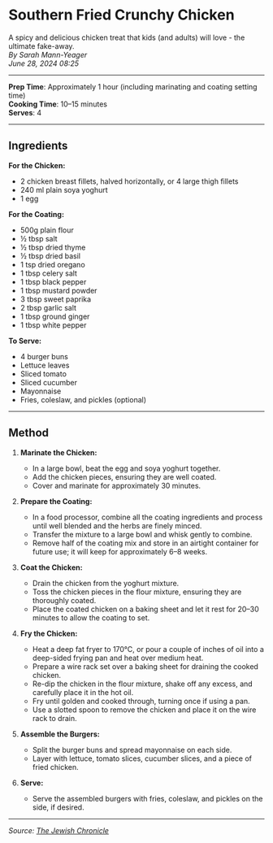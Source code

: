 # Southern Fried Crunchy Chicken

A spicy and delicious chicken treat that kids (and adults) will love - the ultimate fake-away.  
*By Sarah Mann-Yeager*  
*June 28, 2024 08:25*

---

**Prep Time**: Approximately 1 hour (including marinating and coating setting time)  
**Cooking Time**: 10–15 minutes  
**Serves**: 4

---

## Ingredients

**For the Chicken:**

- 2 chicken breast fillets, halved horizontally, or 4 large thigh fillets
- 240 ml plain soya yoghurt
- 1 egg

**For the Coating:**

- 500g plain flour
- ½ tbsp salt
- ½ tbsp dried thyme
- ½ tbsp dried basil
- 1 tsp dried oregano
- 1 tbsp celery salt
- 1 tbsp black pepper
- 1 tbsp mustard powder
- 3 tbsp sweet paprika
- 2 tbsp garlic salt
- 1 tbsp ground ginger
- 1 tbsp white pepper

**To Serve:**

- 4 burger buns
- Lettuce leaves
- Sliced tomato
- Sliced cucumber
- Mayonnaise
- Fries, coleslaw, and pickles (optional)

---

## Method

1. **Marinate the Chicken:**
   - In a large bowl, beat the egg and soya yoghurt together.
   - Add the chicken pieces, ensuring they are well coated.
   - Cover and marinate for approximately 30 minutes.

2. **Prepare the Coating:**
   - In a food processor, combine all the coating ingredients and process until well blended and the herbs are finely minced.
   - Transfer the mixture to a large bowl and whisk gently to combine.
   - Remove half of the coating mix and store in an airtight container for future use; it will keep for approximately 6–8 weeks.

3. **Coat the Chicken:**
   - Drain the chicken from the yoghurt mixture.
   - Toss the chicken pieces in the flour mixture, ensuring they are thoroughly coated.
   - Place the coated chicken on a baking sheet and let it rest for 20–30 minutes to allow the coating to set.

4. **Fry the Chicken:**
   - Heat a deep fat fryer to 170°C, or pour a couple of inches of oil into a deep-sided frying pan and heat over medium heat.
   - Prepare a wire rack set over a baking sheet for draining the cooked chicken.
   - Re-dip the chicken in the flour mixture, shake off any excess, and carefully place it in the hot oil.
   - Fry until golden and cooked through, turning once if using a pan.
   - Use a slotted spoon to remove the chicken and place it on the wire rack to drain.

5. **Assemble the Burgers:**
   - Split the burger buns and spread mayonnaise on each side.
   - Layer with lettuce, tomato slices, cucumber slices, and a piece of fried chicken.

6. **Serve:**
   - Serve the assembled burgers with fries, coleslaw, and pickles on the side, if desired.

---

*Source: [The Jewish Chronicle](https://www.thejc.com/lets-eat/recipe/southern-fried-crunchy-chicken-px04cbfs)*